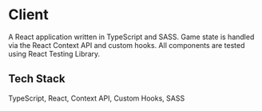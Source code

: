 # Client

A React application written in TypeScript and SASS. Game state is handled via the React Context API and custom hooks. All components are tested using React Testing Library.

## Tech Stack

TypeScript, React, Context API, Custom Hooks, SASS

